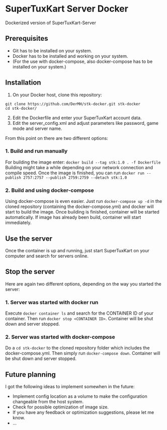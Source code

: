 # SuperTuxKart Server Docker
Dockerized version of SuperTuxKart-Server

## Prerequisites
* Git has to be installed on your system.
* Docker has to be installed and working on your system.
* (For the use with docker-compose, also docker-compose has to be installed on your system.)

## Installation
1. On your Docker host, clone this repository:
```
git clone https://github.com/DerMH/stk-docker.git stk-docker
cd stk-docker/
```
2. Edit the Dockerfile and enter your SuperTuxKart account data.
3. Edit the server_config.xml and adjust parameters like password, game mode and server name.

From this point on there are two different options:

### 1. Build and run manually
For building the image enter:
`docker build --tag stk:1.0 . -f Dockerfile`
Building might take a while depending on your network connection and compile speed. Once the image is finished, you can run 
`docker run --publish 2757:2757 --publish 2759:2759 --detach stk:1.0`

### 2. Build and using docker-compose 
Using docker-compose is even easier. Just run `docker-compose up -d` in the cloned repository (containing the docker-compose.yml) and docker will start to build the image. Once building is finished, container will be started automatically. If image has already been build, container will start immediately.

## Use the server
Once the container is up and running, just start SuperTuxKart on your computer and search for servers online.

## Stop the server
Here are again two different options, depending on the way you started the server:
### 1. Server was started with docker run
Execute `docker container ls` and search for the CONTAINER ID of your container. Then run `docker stop <CONTAINER ID>`. Container will be shut down and server stopped.

### 2. Server was started with docker-compose
Do a `cd stk-docker` to the cloned repository folder which includes the docker-compose.yml. Then simply run `docker-compose down`. Container will be shut down and server stopped.

## Future planning
I got the following ideas to implement somewhen in the future:
* Implement config location as a volume to make the configuration changeable from the host system.
* Check for possible optimization of image size.
* If you have any feedback or optimization suggestions, please let me know.
* ...
